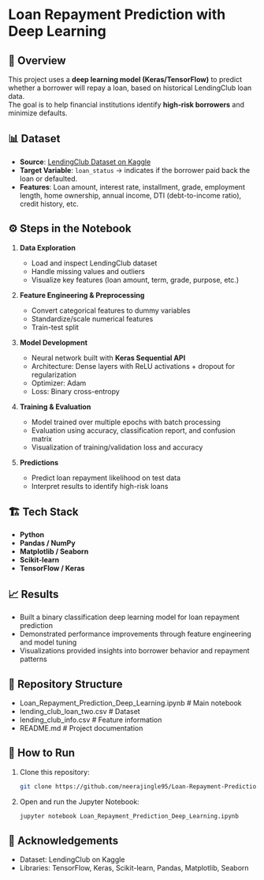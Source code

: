 # Loan Repayment Prediction with Deep Learning

## 📌 Overview
This project uses a **deep learning model (Keras/TensorFlow)** to predict whether a borrower will repay a loan, based on historical LendingClub loan data.  
The goal is to help financial institutions identify **high-risk borrowers** and minimize defaults.

## 📊 Dataset
- **Source**: [LendingClub Dataset on Kaggle](https://www.kaggle.com/wordsforthewise/lending-club)  
- **Target Variable**: `loan_status` → indicates if the borrower paid back the loan or defaulted.  
- **Features**: Loan amount, interest rate, installment, grade, employment length, home ownership, annual income, DTI (debt-to-income ratio), credit history, etc.  

## ⚙️ Steps in the Notebook
1. **Data Exploration**  
   - Load and inspect LendingClub dataset  
   - Handle missing values and outliers  
   - Visualize key features (loan amount, term, grade, purpose, etc.)  

2. **Feature Engineering & Preprocessing**  
   - Convert categorical features to dummy variables  
   - Standardize/scale numerical features  
   - Train-test split  

3. **Model Development**  
   - Neural network built with **Keras Sequential API**  
   - Architecture: Dense layers with ReLU activations + dropout for regularization  
   - Optimizer: Adam  
   - Loss: Binary cross-entropy  

4. **Training & Evaluation**  
   - Model trained over multiple epochs with batch processing  
   - Evaluation using accuracy, classification report, and confusion matrix  
   - Visualization of training/validation loss and accuracy  

5. **Predictions**  
   - Predict loan repayment likelihood on test data  
   - Interpret results to identify high-risk loans  

## 🏗️ Tech Stack
- **Python**  
- **Pandas / NumPy**  
- **Matplotlib / Seaborn**  
- **Scikit-learn**  
- **TensorFlow / Keras**

## 📈 Results
- Built a binary classification deep learning model for loan repayment prediction  
- Demonstrated performance improvements through feature engineering and model tuning  
- Visualizations provided insights into borrower behavior and repayment patterns  

## 📂 Repository Structure
- Loan_Repayment_Prediction_Deep_Learning.ipynb # Main notebook
- lending_club_loan_two.csv # Dataset
- lending_club_info.csv # Feature information
- README.md # Project documentation

## 🚀 How to Run
1. Clone this repository:
   ```bash
   git clone https://github.com/neerajingle95/Loan-Repayment-Prediction-with-Deep-Learning.git

2. Open and run the Jupyter Notebook:
   ```bash
   jupyter notebook Loan_Repayment_Prediction_Deep_Learning.ipynb

## 🙌 Acknowledgements
- Dataset: LendingClub on Kaggle
- Libraries: TensorFlow, Keras, Scikit-learn, Pandas, Matplotlib, Seaborn
